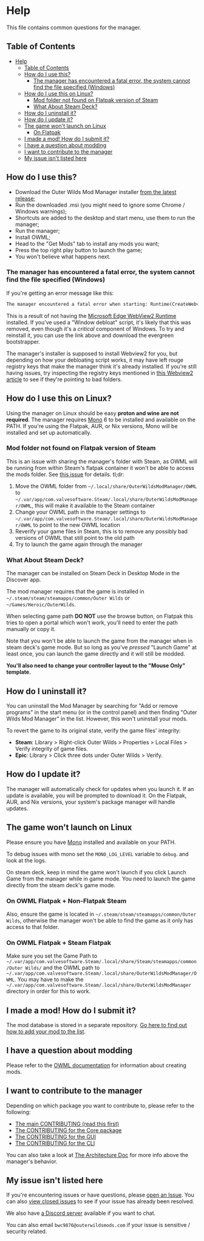 # Help

This file contains common questions for the manager.

## Table of Contents

- [Help](#help)
  - [Table of Contents](#table-of-contents)
  - [How do I use this?](#how-do-i-use-this)
    - [The manager has encountered a fatal error, the system cannot find the file specified (Windows)](#the-manager-has-encountered-a-fatal-error-the-system-cannot-find-the-file-specified-windows)
  - [How do I use this on Linux?](#how-do-i-use-this-on-linux)
    - [Mod folder not found on Flatpak version of Steam](#mod-folder-not-found-on-flatpak-version-of-steam) 
    - [What About Steam Deck?](#what-about-steam-deck)
  - [How do I uninstall it?](#how-do-i-uninstall-it)
  - [How do I update it?](#how-do-i-update-it)
  - [The game won't launch on Linux](#the-game-wont-launch-on-linux)
    - [On Flatpak](#on-flatpak)
  - [I made a mod! How do I submit it?](#i-made-a-mod-how-do-i-submit-it)
  - [I have a question about modding](#i-have-a-question-about-modding)
  - [I want to contribute to the manager](#i-want-to-contribute-to-the-manager)
  - [My issue isn't listed here](#my-issue-isnt-listed-here)

## How do I use this?

- Download the Outer Wilds Mod Manager installer [from the latest release](https://github.com/ow-mods/ow-mod-man/releases/latest);
- Run the downloaded .msi (you might need to ignore some Chrome / Windows warnings);
- Shortcuts are added to the desktop and start menu, use them to run the manager;
- Run the manager;
- Install OWML;
- Head to the "Get Mods" tab to install any mods you want;
- Press the top right play button to launch the game;
- You won't believe what happens next.

### The manager has encountered a fatal error, the system cannot find the file specified (Windows)

If you're getting an error message like this:

```txt
The manager encountered a fatal error when starting: Runtime(CreateWebview(WebView2Error(WindowsError(Error { code: 0x80070002, message: The system cannot find the file specified. }))))
```

This is a result of not having the [Microsoft Edge WebView2 Runtime](https://developer.microsoft.com/en-us/microsoft-edge/webview2/) installed. If you've used a "Window debloat" script, it's likely that this was removed, even though it's a *critical* component of Windows. To try and reinstall it, you can use the link above and download the evergreen bootstrapper.

The manager's installer is supposed to install Webview2 for you, but depending on how your debloating script works, it may have left rouge registry keys that make the manager think it's already installed. If you're still having issues, try inspecting the registry keys mentioned in [this Webview2 article](https://learn.microsoft.com/en-us/microsoft-edge/webview2/concepts/distribution#detect-if-a-suitable-webview2-runtime-is-already-installed) to see if they're pointing to bad folders.

## How do I use this on Linux?

Using the manager on Linux should be easy **proton and wine are not required**. The manager requires [Mono](https://www.mono-project.com) 6 to be installed and available on the PATH. If you're using the Flatpak, AUR, or Nix versions, Mono will be installed and set up automatically.

### Mod folder not found on Flatpak version of Steam

This is an issue with sharing the manager's folder with Steam, as OWML will be running from within Steam's flatpak container it won't be able to access the mods folder. See [this issue](https://github.com/ow-mods/ow-mod-man/issues/501) for details. tl;dr:

1. Move the OWML folder from `~/.local/share/OuterWildsModManager/OWML` to `~/.var/app/com.valvesoftware.Steam/.local/share/OuterWildsModManager/OWML`, this will make it available to the Steam container
2. Change your OWML path in the manager settings to `~/.var/app/com.valvesoftware.Steam/.local/share/OuterWildsModManager/OWML` to point to the new OWML location
3. Reverify your game files in Steam, this is to remove any possibly bad versions of OWML that still point to the old path
4. Try to launch the game again through the manager

### What About Steam Deck?

The manager can be installed on Steam Deck in Desktop Mode in the Discover app.

The mod manager requires that the game is installed in `~/.steam/steam/steamapps/common/Outer Wilds` or `~/Games/Heroic/OuterWilds`.

When selecting game path **DO NOT** use the browse button, on Flatpak this tries to open a portal which
won't work, you'll need to enter the path manually or copy it.

Note that you won't be able to launch the game from the manager when in steam deck's game mode. But so long as you've *pressed* "Launch Game" at least once, you can launch the game directly and it will still be modded.

**You'll also need to change your controller layout to the "Mouse Only" template.**

## How do I uninstall it?

You can uninstall the Mod Manager by searching for "Add or remove programs" in the start menu (or in the control panel) and then finding "Outer Wilds Mod Manager" in the list. However, this won't uninstall your mods.

To revert the game to its original state, verify the game files' integrity:

- **Steam**: Library > Right-click Outer Wilds > Properties > Local Files > Verify integrity of game files.
- **Epic**: Library > Click three dots under Outer Wilds > Verify.

## How do I update it?

The manager will automatically check for updates when you launch it. If an update is available, you will be prompted to download it. On the Flatpak, AUR, and Nix versions, your system's package manager will handle updates.

## The game won't launch on Linux

Please ensure you have [Mono](https://www.mono-project.com/) installed and available on your PATH.

To debug issues with mono set the `MONO_LOG_LEVEL` variable to `debug`. and look at the logs.

On steam deck, keep in mind the game won't launch if you click Launch Game from the manager while in game mode. You need to launch the game directly from the steam deck's game mode.

### On OWML Flatpak + Non-Flatpak Steam

Also, ensure the game is located in `~/.steam/steam/steamapps/common/Outer Wilds`, otherwise the manager won't be able to find the game as it only has access to that folder.

### On OWML Flatpak + Steam Flatpak

Make sure you set the Game Path to `~/.var/app/com.valvesoftware.Steam/.local/share/Steam/steamapps/common/Outer Wilds/` and the OWML path to `~/.var/app/com.valvesoftware.Steam/.local/share/OuterWildsModManager/OWML`. You may have to make the `~/.var/app/com.valvesoftware.Steam/.local/share/OuterWildsModManager` directory in order for this to work.

## I made a mod! How do I submit it?

The mod database is stored in a separate repository. [Go here to find out how to add your mod to the list](https://github.com/ow-mods/ow-mod-db#readme).

## I have a question about modding

Please refer to the [OWML documentation](https://owml.outerwildsmods.com) for information about creating mods.

## I want to contribute to the manager

Depending on which package you want to contribute to, please refer to the following:

- [The main CONTRIBUTING (read this first)](https://github.com/ow-mods/ow-mod-man/blob/main/CONTRIBUTING.md)
- [The CONTRIBUTING for the Core package](https://github.com/ow-mods/ow-mod-man/blob/main/owmods_core/CONTRIBUTING.md)
- [The CONTRIBUTING for the GUI](https://github.com/ow-mods/ow-mod-man/blob/main/owmods_gui/CONTRIBUTING.md)
- [The CONTRIBUTING for the CLI](https://github.com/ow-mods/ow-mod-man/blob/main/owmods_cli/CONTRIBUTING.md)

You can also take a look at [The Architecture Doc](https://github.com/ow-mods/ow-mod-man/blob/main/ARCHITECTURE.md) for more info above the manager's behavior.

## My issue isn't listed here

If you're encountering issues or have questions, please [open an Issue](https://github.com/ow-mods/ow-mod-man/issues/new/choose). You can also [view closed issues](https://github.com/ow-mods/ow-mod-man/issues?q=is%3Aissue+is%3Aclosed) to see if your issue has already been resolved.

We also have [a Discord server](https://discord.com/invite/wusTQYbYTc) available if you want to chat.

You can also email `bwc9876@outerwildsmods.com` if your issue is sensitive / security related.
